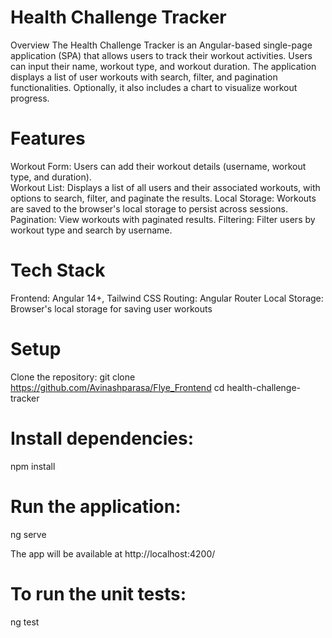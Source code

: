 # Health Challenge Tracker
Overview
The Health Challenge Tracker is an Angular-based single-page application (SPA) that allows users to track their workout activities. Users can input their name, workout type, and workout duration. The application displays a list of user workouts with search, filter, and pagination functionalities. Optionally, it also includes a chart to visualize workout progress.


# Features
Workout Form: Users can add their workout details (username, workout type, and duration).  
Workout List: Displays a list of all users and their associated workouts, with options to search, filter, and paginate the results.
Local Storage: Workouts are saved to the browser's local storage to persist across sessions.
Pagination: View workouts with paginated results.
Filtering: Filter users by workout type and search by username.


# Tech Stack
Frontend: Angular 14+, Tailwind CSS
Routing: Angular Router
Local Storage: Browser's local storage for saving user workouts

# Setup
Clone the repository:
git clone https://github.com/Avinashparasa/Flye_Frontend
cd health-challenge-tracker


# Install dependencies:
npm install

# Run the application:
ng serve

The app will be available at http://localhost:4200/


# To run the unit tests:
ng test



